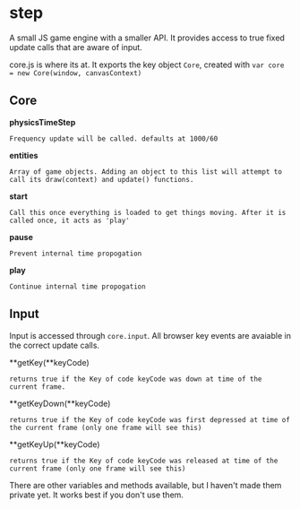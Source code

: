 step
===========

A small JS game engine with a smaller API. It provides access to true fixed update calls that are aware of input.

core.js is where its at. It exports the key object `Core`, created with `var core = new Core(window, canvasContext)`

## Core

  **physicsTimeStep**

    Frequency update will be called. defaults at 1000/60

  **entities**

    Array of game objects. Adding an object to this list will attempt to call its draw(context) and update() functions.

  **start**

    Call this once everything is loaded to get things moving. After it is called once, it acts as 'play'

  **pause**

    Prevent internal time propogation

  **play**

    Continue internal time propogation


## Input

Input is accessed through `core.input`. All browser key events are avaiable in the correct update calls.

  **getKey(**keyCode)

    returns true if the Key of code keyCode was down at time of the current frame.

  **getKeyDown(**keyCode)

    returns true if the Key of code keyCode was first depressed at time of the current frame (only one frame will see this)

  **getKeyUp(**keyCode)

    returns true if the Key of code keyCode was released at time of the current frame (only one frame will see this)

There are other variables and methods available, but I haven't made them private yet. It works best if you don't use them.
